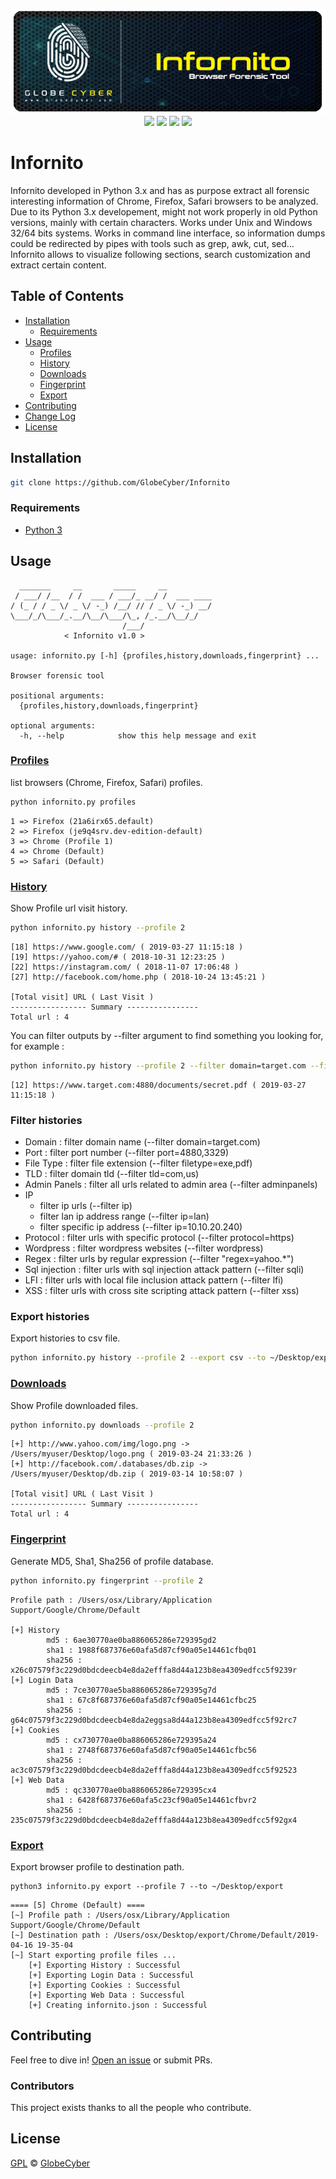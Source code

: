 <p align="center">
  <a href="https://globecyber.com"><img src="repo/infornito.png" ><br></a>
  <a href="https://www.python.org/downloads/">
  <img src="https://img.shields.io/badge/Python-3.*-blue.svg"></a>
  <a href="https://github.com/globecyber/Infornito/blob/master/LICENSE">
  <img src="https://img.shields.io/github/license/GlobeCyber/Infornito.svg"></a>
  <a href="https://github.com/globecyber/Infornito/releases"><img src="https://img.shields.io/github/release-pre/GlobeCyber/Infornito.svg"></a>
  <a href="https://github.com/globecyber/Infornito/issues">
  <img src="https://img.shields.io/github/issues-raw/GlobeCyber/Infornito.svg"></a>
</p>

# Infornito 
Infornito developed in Python 3.x and has as purpose extract all forensic interesting information of Chrome, Firefox, Safari browsers to be analyzed. Due to its Python 3.x developement, might not work properly in old Python versions, mainly with certain characters. Works under Unix and Windows 32/64 bits systems. Works in command line interface, so information dumps could be redirected by pipes with tools such as grep, awk, cut, sed... Infornito allows to visualize following sections, search customization and extract certain content.

## Table of Contents

- [Installation](#installation)
	- [Requirements](#requirements)
- [Usage](#usage)
  - [Profiles](#profiles)
  - [History](#history)
  - [Downloads](#downloads)
  - [Fingerprint](#fingerprint)
  - [Export](#export)
- [Contributing](#contributing)
- [Change Log](https://github.com/globecyber/Infornito/blob/master/CHANGELOG.md)
- [License](#license)


## Installation
```bash
git clone https://github.com/GlobeCyber/Infornito
```
### Requirements
- [Python 3](https://www.python.org/downloads/)

## Usage
```
  _______     __       _____     __
 / ___/ /__  / /  ___ / ___/_ __/ /  ___ ____
/ (_ / / _ \/ _ \/ -_) /__/ // / _ \/ -_) __/
\___/_/\___/_.__/\__/\___/\_, /_.__/\__/_/
                         /___/
            < Infornito v1.0 >

usage: infornito.py [-h] {profiles,history,downloads,fingerprint} ...

Browser forensic tool

positional arguments:
  {profiles,history,downloads,fingerprint}

optional arguments:
  -h, --help            show this help message and exit
```
### [Profiles](#profiles)

list browsers (Chrome, Firefox, Safari) profiles.
```bash
python infornito.py profiles
```
```
1 => Firefox (21a6irx65.default)
2 => Firefox (je9q4srv.dev-edition-default)
3 => Chrome (Profile 1)
4 => Chrome (Default)
5 => Safari (Default)
```
### [History](#history)
Show Profile url visit history.
```bash
python infornito.py history --profile 2
```
```
[18] https://www.google.com/ ( 2019-03-27 11:15:18 )
[19] https://yahoo.com/# ( 2018-10-31 12:23:25 )
[22] https://instagram.com/ ( 2018-11-07 17:06:48 )
[27] http://facebook.com/home.php ( 2018-10-24 13:45:21 )

[Total visit] URL ( Last Visit )
----------------- Summary ----------------
Total url : 4
```
You can filter outputs by --filter argument to find something you looking for, for example :
```bash
python infornito.py history --profile 2 --filter domain=target.com --filter filetype=pdf --filter protocols=https --filter port=4880
```
```
[12] https://www.target.com:4880/documents/secret.pdf ( 2019-03-27 11:15:18 )
```
### Filter histories
- Domain : filter domain name (--filter domain=target.com)
- Port : filter port number (--filter port=4880,3329)
- File Type : filter file extension (--filter filetype=exe,pdf)
- TLD : filter domain tld (--filter tld=com,us)
- Admin Panels : filter all urls related to admin area (--filter adminpanels)
- IP
  - filter ip urls (--filter ip)
  - filter lan ip address range (--filter ip=lan)
  - filter specific ip address (--filter ip=10.10.20.240)
- Protocol : filter urls with specific protocol (--filter protocol=https)
- Wordpress : filter wordpress websites (--filter wordpress)
- Regex : filter urls by regular expression (--filter "regex=yahoo\.*")
- Sql injection : filter urls with sql injection attack pattern (--filter sqli)
- LFI : filter urls with local file inclusion attack pattern (--filter lfi)
- XSS : filter urls with cross site scripting attack pattern (--filter xss)
### Export histories
Export histories to csv file.
```bash
python infornito.py history --profile 2 --export csv --to ~/Desktop/export
```
### [Downloads](#downloads)
Show Profile downloaded files.
```bash
python infornito.py downloads --profile 2
```
```
[+] http://www.yahoo.com/img/logo.png -> /Users/myuser/Desktop/logo.png ( 2019-03-24 21:33:26 )
[+] http://facebook.com/.databases/db.zip -> /Users/myuser/Desktop/db.zip ( 2019-03-14 10:58:07 )

[Total visit] URL ( Last Visit )
----------------- Summary ----------------
Total url : 4
```
### [Fingerprint](#fingerprint)
Generate MD5, Sha1, Sha256 of profile database.
```bash
python infornito.py fingerprint --profile 2
```
```
Profile path : /Users/osx/Library/Application Support/Google/Chrome/Default

[+] History
        md5 : 6ae30770ae0ba886065286e729395gd2
        sha1 : 1988f687376e60afa5d87cf90a05e14461cfbq01
        sha256 : x26c07579f3c229d0bdcdeecb4e8da2efffa8d44a123b8ea4309edfcc5f9239r
[+] Login Data
        md5 : 7ce30770ae5ba886065286e729395g7d
        sha1 : 67c8f687376e60afa5d87cf90a05e14461cfbc25
        sha256 : g64c07579f3c229d0bdcdeecb4e8da2eggsa8d44a123b8ea4309edfcc5f92rc7
[+] Cookies
        md5 : cx730770ae0ba886065286e729395a24
        sha1 : 2748f687376e60afa5d87cf90a05e14461cfbc56
        sha256 : ac3c07579f3c229d0bdcdeecb4e8da2efffa8d44a123b8ea4309edfcc5f92523
[+] Web Data
        md5 : qc330770ae0ba886065286e729395cx4
        sha1 : 6428f687376e60afa5c23cf90a05e14461cfbvr2
        sha256 : 235c07579f3c229d0bdcdeecb4e8da2efffa8d44a123b8ea4309edfcc5f92gx4
```

### [Export](#export)
Export browser profile to destination path.
```
python3 infornito.py export --profile 7 --to ~/Desktop/export
```
```
==== [5] Chrome (Default) ====
[~] Profile path : /Users/osx/Library/Application Support/Google/Chrome/Default
[~] Destination path : /Users/osx/Desktop/export/Chrome/Default/2019-04-16 19-35-04
[~] Start exporting profile files ...
	[+] Exporting History : Successful
	[+] Exporting Login Data : Successful
	[+] Exporting Cookies : Successful
	[+] Exporting Web Data : Successful
	[+] Creating infornito.json : Successful
```
## Contributing

Feel free to dive in! [Open an issue](https://github.com/globecyber/Infornito/issues/new) or submit PRs.

### Contributors

This project exists thanks to all the people who contribute.

## License

[GPL](LICENSE) © [GlobeCyber](https://globecyber.com)